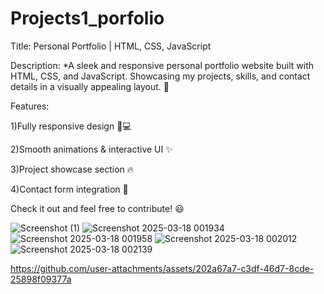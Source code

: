 # Projects1_porfolio
Title:  Personal Portfolio | HTML, CSS, JavaScript

Description:
*A sleek and responsive personal portfolio website built with HTML, CSS, and JavaScript. Showcasing my projects, skills, and contact details in a visually appealing layout. 🚀

Features:

1)Fully responsive design 📱💻

2)Smooth animations & interactive UI ✨

3)Project showcase section 🔥

4)Contact form integration 📩

Check it out and feel free to contribute! 😃

![Screenshot (1)](https://github.com/user-attachments/assets/b96f337e-d930-4227-8c6c-0689cdde3e28)
![Screenshot 2025-03-18 001934](https://github.com/user-attachments/assets/c399c839-21e9-45ba-b731-ab7e2d70315c)
![Screenshot 2025-03-18 001958](https://github.com/user-attachments/assets/7b56ee13-a90d-4c00-96e4-3c71f1b9d11d)
![Screenshot 2025-03-18 002012](https://github.com/user-attachments/assets/11ab707f-63e2-43d0-b76a-16f28e8de5e7)
![Screenshot 2025-03-18 002139](https://github.com/user-attachments/assets/76f847b4-4d88-433d-9ece-2952618774fa)


https://github.com/user-attachments/assets/202a67a7-c3df-46d7-8cde-25898f09377a

